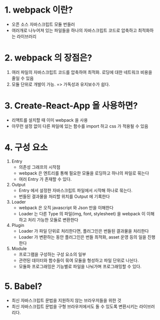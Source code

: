 # 1. webpack 이란?
- 오픈 소스 자바스크립트 모듈 번들러
- 여러개로 나누어져 있는 파일들을 하나의 자바스크립트 코드로 압축하고 최적화하는 라이브러리

# 2. webpack 의 장점은?
1. 여러 파일의 자바스크립트 코드를 압축하여 최적화. 로딩에 대한 네트워크 비용을 줄일 수 있음
2. 모듈 단위로 개발이 가능. => 가독성과 유지보수가 쉽다.

# 3. Create-React-App 을 사용하면?
- 리액트를 설치할 때 이미 webpack 을 사용
- 아무런 설정 없이 다른 파일에 있는 함수를 import 하고 css 가 적용될 수 있음

# 4. 구성 요소
1. Entry
    - 의존성 그래프의 시작점 
    - webpack 은 엔트리를 통해 필요한 모듈을 로딩하고 하나의 파일로 묶는다
    - 여러 Entry 가 존재할 수 있다.
2. Output
    - Entry 에서 설정한 자바스크립트 파일에서 시작해 하나로 묶는다.
    - 번들된 결과물을 처리할 위치를 Output 에 기록한다
3. Loader
    - webpack 은 오직 javascript 와 Json 만을 이해한다
    - Loader 는 다른 Type 의 파일(img, font, stylesheet) 을 webpack 이 이해하고 처리 가능한 모듈로 변환한다
4. Plugin
    - Loader 가 파일 단위로 처리한다면, 플러그인은 번들된 결과물을 처리한다
    - Loader 가 변환하는 동안 플러그인은 번들 최적화, asset 운영 등의 일을 진행한다
5. Module
    - 프로그램을 구성하는 구성 요소의 일부
    - 관련된 데이터와 함수들이 묶여 모듈을 형성하고 파일 단위로 나뉜다.
    - 모듈화 프로그래밍은 기능별로 파일을 나눠가며 프로그래밍할 수 있다.

# 5. Babel?
- 최신 자바스크립트 문법을 지원하지 않는 브라우저들을 위한 것
- 최신 자바스크립트 문법을 구형 브라우저에서도 돌 수 있도록 변환시키는 라이브러리다.